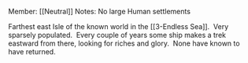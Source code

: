 Member: [[Neutral]]
Notes: No large Human settlements

Farthest east Isle of the known world in the [[3-Endless Sea]].  Very sparsely populated.  Every couple of years some ship makes a trek eastward from there, looking for riches and glory.  None have known to have returned.